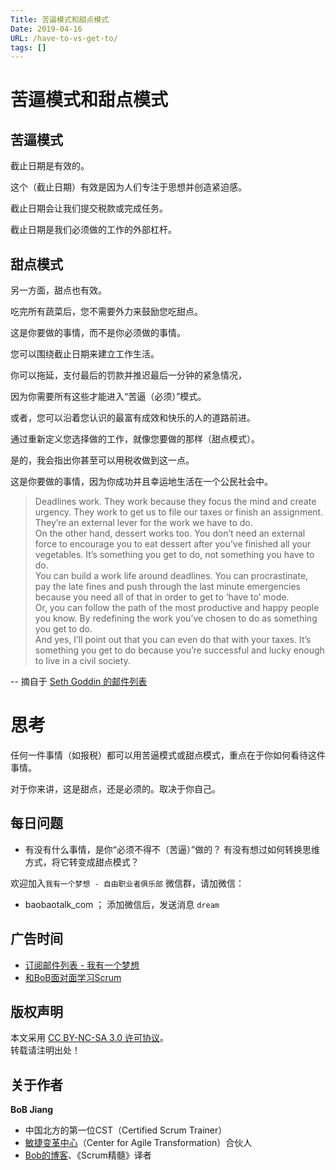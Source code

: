 ```yaml
---
Title: 苦逼模式和甜点模式
Date: 2019-04-16
URL: /have-to-vs-get-to/ 
tags: []
---
```


# 苦逼模式和甜点模式

## 苦逼模式
截止日期是有效的。

这个（截止日期）有效是因为人们专注于思想并创造紧迫感。

截止日期会让我们提交税款或完成任务。

截止日期是我们必须做的工作的外部杠杆。

## 甜点模式
另一方面，甜点也有效。

吃完所有蔬菜后，您不需要外力来鼓励您吃甜点。

这是你要做的事情，而不是你必须做的事情。

您可以围绕截止日期来建立工作生活。

你可以拖延，支付最后的罚款并推迟最后一分钟的紧急情况，

因为你需要所有这些才能进入“苦逼（必须）”模式。

或者，您可以沿着您认识的最富有成效和快乐的人的道路前进。 

通过重新定义您选择做的工作，就像您要做的那样（甜点模式）。

是的，我会指出你甚至可以用税收做到这一点。 

这是你要做的事情，因为你成功并且幸运地生活在一个公民社会中。

> Deadlines work. They work because they focus the mind and create urgency. They work to get us to file our taxes or finish an assignment. They’re an external lever for the work we have to do.  
On the other hand, dessert works too. You don’t need an external force to encourage you to eat dessert after you’ve finished all your vegetables. It’s something you get to do, not something you have to do.  
You can build a work life around deadlines. You can procrastinate, pay the late fines and push through the last minute emergencies because you need all of that in order to get to ‘have to’ mode.  
Or, you can follow the path of the most productive and happy people you know. By redefining the work you’ve chosen to do as something you get to do.    
And yes, I’ll point out that you can even do that with your taxes. It’s something you get to do because you’re successful and lucky enough to live in a civil society.

-- 摘自于 [Seth Goddin 的邮件列表](https://seths.blog/2019/04/the-gap-between-have-to-and-get-to/)

# 思考

任何一件事情（如报税）都可以用苦逼模式或甜点模式，重点在于你如何看待这件事情。

对于你来讲，这是甜点，还是必须的。取决于你自己。

## 每日问题

- 有没有什么事情，是你“必须不得不（苦逼）”做的？ 有没有想过如何转换思维方式，将它转变成甜点模式？

欢迎加入`我有一个梦想 - 自由职业者俱乐部` 微信群，请加微信：

- baobaotalk_com  ； 添加微信后，发送消息 `dream`

## 广告时间

- [订阅邮件列表 - 我有一个梦想](https://tinyletter.com/bobjiang)
- [和BoB面对面学习Scrum](https://appmopev1px9533.h5.xiaoeknow.com/homepage) 

## 版权声明

本文采用 [CC BY-NC-SA 3.0 许可协议](https://creativecommons.org/licenses/by-nc-sa/3.0/deed.zh)。  
转载请注明出处！

## 关于作者

**BoB Jiang**

- 中国北方的第一位CST（Certified Scrum Trainer）  
- [敏捷变革中心](https://www.c4at.cn/)（Center for Agile Transformation）合伙人  
- [Bob的博客](https://www.bobjiang.com)、《Scrum精髓》译者

